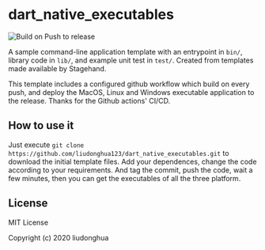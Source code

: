 # dart_native_executables

![Build on Push to release](https://github.com/liudonghua123/dart_native_executables/workflows/Build%20on%20Push%20to%20release/badge.svg)

A sample command-line application template with an entrypoint in `bin/`, library code
in `lib/`, and example unit test in `test/`. Created from templates made available by Stagehand.

This template includes a configured github workflow which build on every push, and deploy the MacOS, Linux and Windows executable application to the release. Thanks for the Github actions' CI/CD.

## How to use it

Just execute `git clone https://github.com/liudonghua123/dart_native_executables.git` to download the initial template files. Add your dependences, change the code according to your requirements. And tag the commit, push the code, wait a few minutes, then you can get the executables of all the three platform.

## License

MIT License

Copyright (c) 2020 liudonghua
